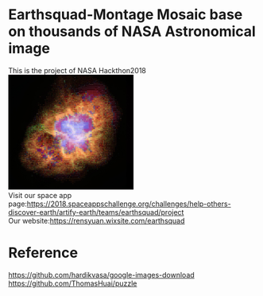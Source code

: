 # Earthsquad-Montage Mosaic base on thousands of NASA Astronomical image
This is the project of NASA Hackthon2018
<img src="https://github.com/superRenh/Earthsquad/blob/master/crab%20nebula32.jpg" width="50%" height="50%" style="float.left">
</br>
Visit our space app page:https://2018.spaceappschallenge.org/challenges/help-others-discover-earth/artify-earth/teams/earthsquad/project
</br>
Our website:https://rensyuan.wixsite.com/earthsquad

# Reference
https://github.com/hardikvasa/google-images-download
</br>
https://github.com/ThomasHuai/puzzle

